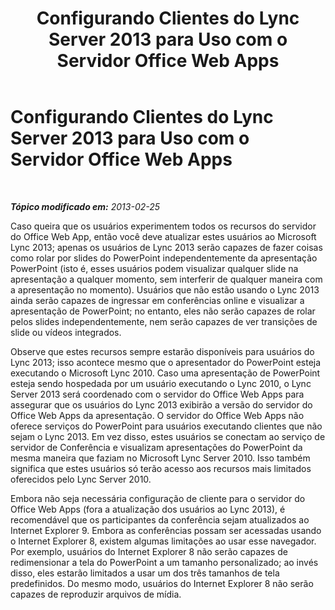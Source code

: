 ﻿---
title: Configurando Clientes do Lync Server 2013 para Uso com o Servidor Office Web Apps
TOCTitle: Configurando Clientes para Uso com o Servidor Office Web Apps
ms:assetid: e5eaead7-0b32-42fb-97eb-ca203af59a9d
ms:mtpsurl: https://technet.microsoft.com/pt-br/library/JJ205339(v=OCS.15)
ms:contentKeyID: 49308426
ms.date: 05/19/2016
mtps_version: v=OCS.15
ms.translationtype: HT
---

# Configurando Clientes do Lync Server 2013 para Uso com o Servidor Office Web Apps

 

_**Tópico modificado em:** 2013-02-25_

Caso queira que os usuários experimentem todos os recursos do servidor do Office Web App, então você deve atualizar estes usuários ao Microsoft Lync 2013; apenas os usuários de Lync 2013 serão capazes de fazer coisas como rolar por slides do PowerPoint independentemente da apresentação PowerPoint (isto é, esses usuários podem visualizar qualquer slide na apresentação a qualquer momento, sem interferir de qualquer maneira com a apresentação no momento). Usuários que não estão usando o Lync 2013 ainda serão capazes de ingressar em conferências online e visualizar a apresentação de PowerPoint; no entanto, eles não serão capazes de rolar pelos slides independentemente, nem serão capazes de ver transições de slide ou vídeos integrados.

Observe que estes recursos sempre estarão disponíveis para usuários do Lync 2013; isso acontece mesmo que o apresentador do PowerPoint esteja executando o Microsoft Lync 2010. Caso uma apresentação de PowerPoint esteja sendo hospedada por um usuário executando o Lync 2010, o Lync Server 2013 será coordenado com o servidor do Office Web Apps para assegurar que os usuários do Lync 2013 exibirão a versão do servidor do Office Web Apps da apresentação. O servidor do Office Web Apps não oferece serviços do PowerPoint para usuários executando clientes que não sejam o Lync 2013. Em vez disso, estes usuários se conectam ao serviço de servidor de Conferência e visualizam apresentações do PowerPoint da mesma maneira que faziam no Microsoft Lync Server 2010. Isso também significa que estes usuários só terão acesso aos recursos mais limitados oferecidos pelo Lync Server 2010.

Embora não seja necessária configuração de cliente para o servidor do Office Web Apps (fora a atualização dos usuários ao Lync 2013), é recomendável que os participantes da conferência sejam atualizados ao Internet Explorer 9. Embora as conferências possam ser acessadas usando o Internet Explorer 8, existem algumas limitações ao usar esse navegador. Por exemplo, usuários do Internet Explorer 8 não serão capazes de redimensionar a tela do PowerPoint a um tamanho personalizado; ao invés disso, eles estarão limitados a usar um dos três tamanhos de tela predefinidos. Do mesmo modo, usuários do Internet Explorer 8 não serão capazes de reproduzir arquivos de mídia.

